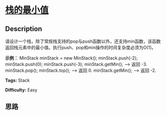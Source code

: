 # [栈的最小值][title]

## Description

请设计一个栈，除了常规栈支持的pop与push函数以外，还支持min函数，该函数返回栈元素中的最小值。执行push、pop和min操作的时间复杂度必须为O(1)。

  

 **示例：**
            MinStack minStack = new MinStack();      minStack.push(-2);      minStack.push(0);      minStack.push(-3);      minStack.getMin();   --> 返回 -3.      minStack.pop();      minStack.top();      --> 返回 0.      minStack.getMin();   --> 返回 -2.


**Tags:** Stack

**Difficulty:** Easy

## 思路

[title]: https://leetcode-cn.com/problems/min-stack-lcci
